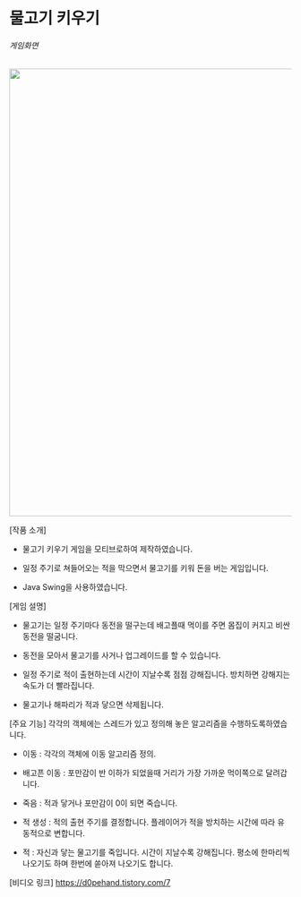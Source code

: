 # 물고기 키우기

###### 게임화면
<img src="https://user-images.githubusercontent.com/65941200/85821588-ed827400-b7b3-11ea-97b3-334c103cc3c4.png" width="800">

[작품 소개]

 - 물고기 키우기 게임을 모티브로하여 제작하였습니다.

 - 일정 주기로 쳐들어오는 적을 막으면서 물고기를 키워 돈을 버는 게임입니다.
 
 - Java Swing을 사용하였습니다.



[게임 설명]

- 물고기는 일정 주기마다 동전을 떨구는데 배고플때 먹이를 주면 몸집이 커지고 비싼 동전을 떨굼니다.

- 동전을 모아서 물고기를 사거나 업그레이드를 할 수 있습니다.

- 일정 주기로 적이 출현하는데 시간이 지날수록 점점 강해집니다. 방치하면 강해지는 속도가 더 빨라집니다.

- 물고기나 해파리가 적과 닿으면 삭제됩니다.



[주요 기능] 각각의 객체에는 스레드가 있고 정의해 놓은 알고리즘을 수행하도록하였습니다.

- 이동 : 각각의 객체에 이동 알고리즘 정의.

- 배고픈 이동 : 포만감이 반 이하가 되었을때 거리가 가장 가까운 먹이쪽으로 달려갑니다.

- 죽음 : 적과 닿거나 포만감이 0이 되면 죽습니다.

- 적 생성 : 적의 출현 주기를 결정합니다. 플레이어가 적을 방치하는 시간에 따라 유동적으로 변합니다.

- 적 : 자신과 닿는 물고기를 죽입니다. 시간이 지날수록 강해집니다. 평소에 한마리씩 나오기도 하며 한번에 쏟아져 나오기도 합니다.



[비디오 링크]
https://d0pehand.tistory.com/7
